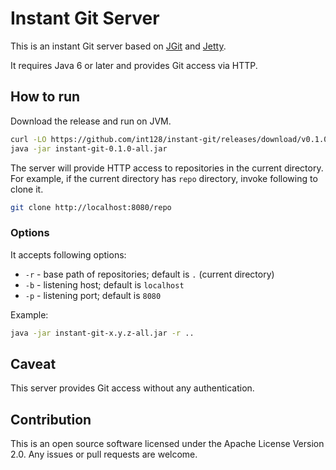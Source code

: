 Instant Git Server
==================

This is an instant Git server based on [JGit](http://eclipse.org/jgit/) and [Jetty](http://eclipse.org/jetty/).

It requires Java 6 or later and provides Git access via HTTP.


## How to run

Download the release and run on JVM.

```bash
curl -LO https://github.com/int128/instant-git/releases/download/v0.1.0/instant-git-0.1.0-all.jar
java -jar instant-git-0.1.0-all.jar
```

The server will provide HTTP access to repositories in the current directory.
For example, if the current directory has `repo` directory, invoke following to clone it.

```bash
git clone http://localhost:8080/repo
```

### Options

It accepts following options:

* `-r` - base path of repositories; default is `.` (current directory)
* `-b` - listening host; default is `localhost`
* `-p` - listening port; default is `8080`

Example:

```bash
java -jar instant-git-x.y.z-all.jar -r ..
```

## Caveat

This server provides Git access without any authentication.

## Contribution

This is an open source software licensed under the Apache License Version 2.0. Any issues or pull requests are welcome.


